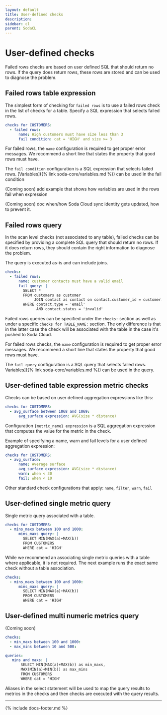 ```yaml
---
layout: default
title: User-defined checks
description: 
sidebar: cl
parent: SodaCL
---
```


# User-defined checks

Failed rows checks are based on user defined SQL that should return no rows. If the query does return rows, these rows are stored and can be used to diagnose the problem.

## Failed rows table expression

The simplest form of checking for `failed rows` is to use a failed rows check in the list of checks for a table. Specify a SQL expression that selects failed rows.
```yaml
checks for CUSTOMERS:
  - failed rows:
      name: High customers must have size less than 3
      fail condition: cat = 'HIGH' and size >= 3
```

For failed rows, the `name` configuration is required to get proper error messages. We recommend a short line that states the property that good rows must have.

The `fail condition` configuration is a SQL expression that selects failed rows. [Variables]({% link soda-core/variables.md %}) can be used in the fail condition

(Coming soon) add example that shows how variables are used in the rows fail when expression

(Coming soon) doc when/how Soda Cloud sync identity gets updated, how to prevent it.

## Failed rows query

In the scan level checks (not associated to any table), failed checks can be specified by providing a complete SQL query that should return no rows. If it does return rows, they should contain the right information to diagnose the problem.

The query is executed as-is and can include joins.

```yaml
checks:
  - failed rows:
      name: customer contacts must have a valid email
      fail query: |
        SELECT *
        FROM customers as customer
             JOIN contact as contact on contact.customer_id = customer.id
        WHERE contact.type = 'email'
              AND contact.status = 'invalid'
```

Failed rows queries can be specified under the `checks:` section as well as under a specific `checks for TABLE_NAME:` section. The only difference is that in the latter case the check will be associated with the table in the case it's pushed to Soda Cloud.

For failed rows checks, the `name` configuration is required to get proper error messages. We recommend a short line that states the property that good rows must have.

The `fail query` configuration is a SQL query that selects failed rows. Variables]({% link soda-core/variables.md %}) can be used in the query.

## User-defined table expression metric checks

Checks can be based on user defined aggregation expressions like this:
```yaml
checks for CUSTOMERS:
  - avg_surface between 1068 and 1069:
      avg_surface expression: AVG(size * distance)
```

Configuration `{metric_name} expression` is a SQL aggregation expression that computes the value for the metric in the check.

Example of specifying a name, warn and fail levels for a user defined aggregation expression:
```yaml
checks for CUSTOMERS:
  - avg_surface:
      name: Average surface
      avg_surface expression: AVG(size * distance)
      warn: when < 30
      fail: when < 10
```

Other standard check configurations that apply: `name`, `filter`, `warn`, `fail`

## User-defined single metric query

Single metric query associated with a table.
```yaml
checks for CUSTOMERS:
  - mins_maxs between 100 and 1000:
      mins_maxs query: |
        SELECT MIN(MAX(a)+MAX(b))
        FROM CUSTOMERS
        WHERE cat = 'HIGH'
```

While we recommend an associating single metric queries with a table where applicable, it is not required. The next example runs the exact same check without a table association.
```yaml
checks:
  - mins_maxs between 100 and 1000:
      mins_maxs query: |
        SELECT MIN(MAX(a)+MAX(b))
        FROM CUSTOMERS
        WHERE cat = 'HIGH'
```

## User-defined multi numeric metrics query

(Coming soon)
```yaml
checks:
  - min_maxs between 100 and 1000:
  - max_mins between 10 and 500:

queries:
   mins and maxs: |
       SELECT MIN(MAX(a)+MAX(b)) as min_maxs,
       MAX(MIN(a)+MIN(b)) as max_mins
       FROM CUSTOMERS
       WHERE cat = 'HIGH'
```

Aliases in the select statement will be used to map the query results to metrics in the checks and then checks are executed with the query results.

---
{% include docs-footer.md %}

